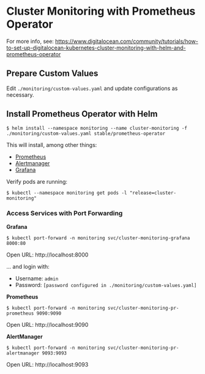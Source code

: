 # Cluster Monitoring with Prometheus Operator

For more info, see: https://www.digitalocean.com/community/tutorials/how-to-set-up-digitalocean-kubernetes-cluster-monitoring-with-helm-and-prometheus-operator

## Prepare Custom Values

Edit `./monitoring/custom-values.yaml` and update configurations as necessary.

## Install Prometheus Operator with Helm

```
$ helm install --namespace monitoring --name cluster-monitoring -f ./monitoring/custom-values.yaml stable/prometheus-operator
```

This will install, among other things:

* [Prometheus](https://prometheus.io)
* [Alertmanager](https://prometheus.io/docs/alerting/alertmanager)
* [Grafana](https://grafana.com)

Verify pods are running:

```
$ kubectl --namespace monitoring get pods -l "release=cluster-monitoring"
```

### Access Services with Port Forwarding

**Grafana**

```
$ kubectl port-forward -n monitoring svc/cluster-monitoring-grafana 8000:80
```

Open URL: http://localhost:8000

... and login with:

* Username: `admin`
* Password: `[password configured in ./monitoring/custom-values.yaml]`

**Prometheus**

```
$ kubectl port-forward -n monitoring svc/cluster-monitoring-pr-prometheus 9090:9090
```

Open URL: http://localhost:9090

**AlertManager**

```
$ kubectl port-forward -n monitoring svc/cluster-monitoring-pr-alertmanager 9093:9093
```

Open URL: http://localhost:9093

